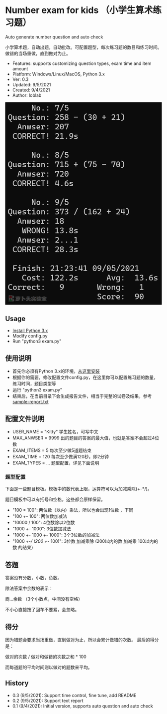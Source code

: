 # Number exam for kids （小学生算术练习题）

Auto generate number question and auto check

小学算术题，自动出题，自动批改。可配置题型，每次练习题的数目和练习时间。
做错的当场重做，直到做对为止。

- Features: supports customizing question types, exam time and item amount
- Platform: Windows/Linux/MacOS, Python 3.x
- Ver: 0.3
- Updated: 9/5/2021
- Created: 9/4/2021
- Author: loblab

![Session of number exam](https://raw.githubusercontent.com/loblab/numexam/master/screenshot.png)

## Usage

- [Install Python 3.x](https://www.python.org/downloads/)
- Modify config.py
- Run "python3 exam.py"

## 使用说明

- 首先你必须有Python 3.x的环境，[从这里安装](https://www.python.org/downloads/)
- 根据你的需要，修改配置文件config.py，在这里你可以配置练习题的数量，练习时间，题目类型等
- 运行 "python3 exam.py"
- 结束后，在当前目录下会生成报告文件，相当于完整的试卷及结果，参考[sample-report.txt](sample-report.txt)

## 配置文件说明

- USER_NAME = "Kitty" 学生姓名，可写中文
- MAX_ANWSER = 9999 出的题目的答案的最大值，也就是答案不会超过4位数
- EXAM_ITEMS = 5 每次至少做5道题结束
- EXAM_TIME = 120 每次至少做满120秒，即2分钟
- EXAM_TYPES = ...  题型配置，详见下面说明

### 题型配置

下面是一些题目模板。模板中的数代表上限，运算符可以为加减乘除(+-*/)。

题目模板中可以有括号和空格，这些都会原样保留。

- "100 * 100": 两位数（以内）乘法，所以也会出现1位数 ，下同
- "100 +- 100": 两位数加减法
- "10000 / 100": 4位数除以2位数
- "1000 +- 1000": 3位数加减法
- "1000 +- 1000 +- 1000": 3个3位数的加减法
- "1000 +-*/ (200 +-* 100)": 3位数 加减乘除 (200以内的数 加减乘 100以内的数 的结果）

## 答题

答案没有分数，小数，负数。

除法答案中余数的表示：

商...余数  （3个小数点，中间没有空格）

不小心直接按了回车不要紧，会忽略。

## 得分

因为错题会要求当场重做，直到做对为止，所以会累计做错的次数。
最后的得分是：

做对的次数 / 做对和做错的次数之和 * 100

而每道题的平均时间则以做对的题数来平均。

## History

- 0.3 (9/5/2021): Support time control, fine tune, add README
- 0.2 (9/5/2021): Support text report
- 0.1 (9/4/2021): Initial version, supports auto question and auto check

